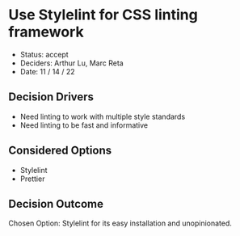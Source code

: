 # Use Stylelint for CSS linting framework

-   Status: accept
-   Deciders: Arthur Lu, Marc Reta
-   Date: 11 / 14 / 22

## Decision Drivers

-   Need linting to work with multiple style standards
-   Need linting to be fast and informative

## Considered Options

-   Stylelint
-   Prettier

## Decision Outcome

Chosen Option: Stylelint for its easy installation and unopinionated.
